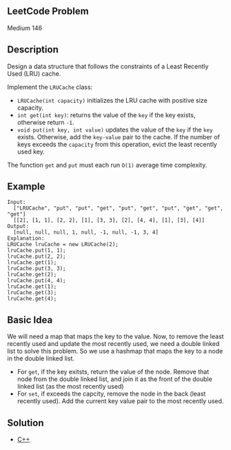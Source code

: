 ## LeetCode Problem
Medium 146

## Description
Design a data structure that follows the constraints of a Least Recently Used (LRU) cache.

Implement the `LRUCache` class:
- `LRUCache(int capacity)` initializes the LRU cache with positive size capacity.
- `int get(int key)`: returns the value of the `key` if the key exists, otherwise return `-1`.
- `void put(int key, int value)` updates the value of the `key` if the `key` exists. Otherwise, add the `key-value` pair to the cache. If the number of keys exceeds the `capacity` from this operation, evict the least recently used key.

The function `get` and `put` must each run `O(1)` average time complexity.

## Example
```
Input:
  ["LRUCache", "put", "put", "get", "put", "get", "put", "get", "get", "get"]
  [[2], [1, 1], [2, 2], [1], [3, 3], [2], [4, 4], [1], [3], [4]]
Output:
  [null, null, null, 1, null, -1, null, -1, 3, 4]
Explanation:
LRUCache lruCache = new LRUCache(2);
lruCache.put(1, 1);
lruCache.put(2, 2);
lruCache.get(1);
lruCache.put(3, 3);
lruCache.get(2);
lruCache.put(4, 4);
lruCache.get(1);
lruCache.get(3);
lruCache.get(4);
```

## Basic Idea
We will need a map that maps the key to the value. Now, to remove the least recently used and update the most recently used, we need a double linked list to solve this problem. So we use a hashmap that maps the key to a node in the double linked list.
- For `get`, if the key exitsts, return the value of the node. Remove that node from the double linked list, and join it as the front of the double linked list (as the most recently used)
- For `set`, if exceeds the capcity, remove the node in the back (least recently used). Add the current key value pair to the most recently used.

## Solution
- [C++](./solution.cpp)